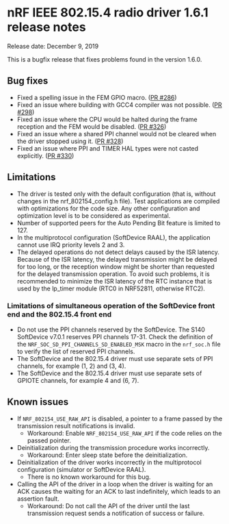# nRF IEEE 802.15.4 radio driver 1.6.1 release notes

Release date: December 9, 2019

This is a bugfix release that fixes problems found in the version 1.6.0.

## Bug fixes
* Fixed a spelling issue in the FEM GPIO macro. ([PR #286](https://github.com/NordicSemiconductor/nRF-IEEE-802.15.4-radio-driver/pull/286))
* Fixed an issue where building with GCC4 compiler was not possible. ([PR #298](https://github.com/NordicSemiconductor/nRF-IEEE-802.15.4-radio-driver/pull/298))
* Fixed an issue where the CPU would be halted during the frame reception and the FEM would be disabled. ([PR #326](https://github.com/NordicSemiconductor/nRF-IEEE-802.15.4-radio-driver/pull/326))
* Fixed an issue where a shared PPI channel would not be cleared when the driver stopped using it. ([PR #328](https://github.com/NordicSemiconductor/nRF-IEEE-802.15.4-radio-driver/pull/328))
* Fixed an issue where PPI and TIMER HAL types were not casted explicitly. ([PR #330](https://github.com/NordicSemiconductor/nRF-IEEE-802.15.4-radio-driver/pull/330))

## Limitations
* The driver is tested only with the default configuration (that is, without changes in the nrf_802154_config.h file). Test applications are compiled with optimizations for the code size. Any other configuration and optimization level is to be considered as experimental.
* Number of supported peers for the Auto Pending Bit feature is limited to 127.
* In the multiprotocol configuration (SoftDevice RAAL), the application cannot use IRQ priority levels 2 and 3.
* The delayed operations do not detect delays caused by the ISR latency. Because of the ISR latency, the delayed transmission might be delayed for too long, or the reception window might be shorter than requested for the delayed transmission operation. To avoid such problems, it is recommended to minimize the ISR latency of the RTC instance that is used by the lp_timer module (RTC0 in NRF52811, otherwise RTC2).

### Limitations of simultaneous operation of the SoftDevice front end and the 802.15.4 front end
* Do not use the PPI channels reserved by the SoftDevice. The S140 SoftDevice v7.0.1 reserves PPI channels 17-31. Check the definition of the `NRF_SOC_SD_PPI_CHANNELS_SD_ENABLED_MSK` macro in the `nrf_soc.h` file to verify the list of reserved PPI channels.
* The SoftDevice and the 802.15.4 driver must use separate sets of PPI channels, for example (1, 2) and (3, 4).
* The SoftDevice and the 802.15.4 driver must use separate sets of GPIOTE channels, for example 4 and (6, 7).

## Known issues
* If `NRF_802154_USE_RAW_API` is disabled, a pointer to a frame passed by the transmission result notifications is invalid.
  * Workaround: Enable `NRF_802154_USE_RAW_API` if the code relies on the passed pointer.
* Deinitialization during the transmission procedure works incorrectly.
  * Workaround: Enter sleep state before the deinitialization.
* Deinitialization of the driver works incorrectly in the multiprotocol configuration (simulator or SoftDevice RAAL).
  * There is no known workaround for this bug.
* Calling the API of the driver in a loop when the driver is waiting for an ACK causes the waiting for an ACK to last indefinitely, which leads to an assertion fault.
  * Workaround: Do not call the API of the driver until the last transmission request sends a notification of success or failure.
